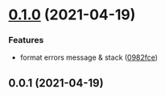 # [0.1.0](https://github.com/runbots/pino-bravo/compare/0.0.1...0.1.0) (2021-04-19)

### Features

- format errors message & stack ([0982fce](https://github.com/runbots/pino-bravo/commit/0982fce1b91e28717461cdd8da88a3c35f7b4e02))

## 0.0.1 (2021-04-19)
